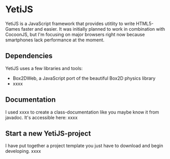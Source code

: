 YetiJS
======

YetiJS is a JavaScript framework that provides utitlity to write HTML5-Games faster and easier.
It was initially planned to work in combination with CocoonJS, but I'm focusing on major browsers right now because smartphones lack performance at the moment.

Dependencies
------
YetiJS uses a few libraries and tools:

- Box2DWeb, a JavaScript port of the beautiful Box2D physics library
- xxxx

Documentation
------
I used xxxx to create a class-documentation like you maybe know it from javadoc. It's accessible here: xxxx

Start a new YetiJS-project
------
I have put together a project template you just have to download and begin developing.
xxxx